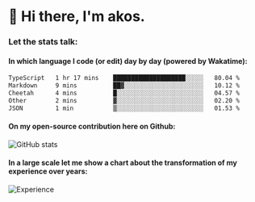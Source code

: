 # 👋 Hi there, I'm akos. 


### Let the stats talk:


#### In which language I code (or edit) day by day (powered by Wakatime): 

<!--START_SECTION:waka-->

```txt
TypeScript   1 hr 17 mins    ████████████████████░░░░░   80.04 %
Markdown     9 mins          ██▓░░░░░░░░░░░░░░░░░░░░░░   10.12 %
Cheetah      4 mins          █░░░░░░░░░░░░░░░░░░░░░░░░   04.57 %
Other        2 mins          ▓░░░░░░░░░░░░░░░░░░░░░░░░   02.20 %
JSON         1 min           ▒░░░░░░░░░░░░░░░░░░░░░░░░   01.53 %
```

<!--END_SECTION:waka-->

#### On my open-source contribution here on Github:
 
![GitHub stats](https://github-readme-stats.vercel.app/api?username=akosbalasko)

#### In a large scale let me show a chart about the transformation of my experience over years:   

![Experience](https://cr-skills-chart-widget.azurewebsites.net/api/api?username=akosbalasko)
